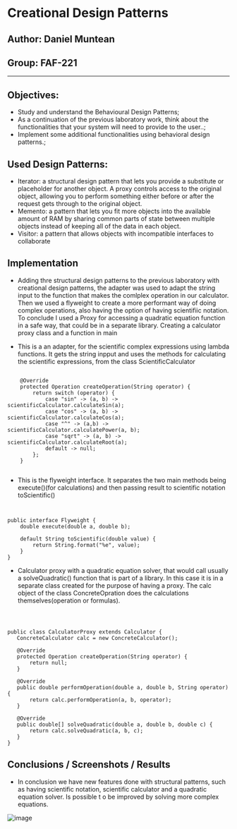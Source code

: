 # Creational Design Patterns


## Author: Daniel Muntean
## Group: FAF-221



----

## Objectives:

* Study and understand the Behavioural Design Patterns;
* As a continuation of the previous laboratory work, think about the functionalities that your system will need to provide to the user..;
* Implement some additional functionalities using behavioral design patterns.;


## Used Design Patterns: 

* Iterator: a structural design pattern that lets you provide a substitute or placeholder for another object. A proxy controls access to the original object, allowing you to perform something either before or after the request gets through to the original object.
* Memento: a pattern that lets you fit more objects into the available amount of RAM by sharing common parts of state between multiple objects instead of keeping all of the data in each object.
* Visitor: a pattern that allows objects with incompatible interfaces to collaborate


## Implementation

* Adding thre structural design patterns to the previous laboratory with creational design patterns, the adapter was used to adapt the string input to the function that makes the comlplex operation in our calculator. Then we used a flyweight to create a more performant way of doing complex operations, also having the option of having scientifiic notation. To conclude I used a Proxy for accessing a quadratic equation function in a safe way, that could be in a separate library. Creating a calculator proxy class and a function in main 
  


* This is a an adapter, for the scientific complex expressions using lambda functions. It gets the string inpput and uses the methods for calculating the scientific expressions, from the class ScientificCalculator

```

    @Override
    protected Operation createOperation(String operator) {
        return switch (operator) {
            case "sin" -> (a, b) -> scientificCalculator.calculateSin(a);
            case "cos" -> (a, b) -> scientificCalculator.calculateCos(a);
            case "^" -> (a,b) -> scientificCalculator.calculatePower(a, b);
            case "sqrt" -> (a, b) -> scientificCalculator.calculateRoot(a);
            default -> null;
        };
    }


```
* This is the flyweight interface. It separates the two main methods being execute()(for calculations) and then passing result to scientific notation toScientific()

```


public interface Flyweight {
    double execute(double a, double b);

    default String toScientific(double value) {
        return String.format("%e", value);
    }
}

```
* Calculator proxy with a quadratic equation solver, that would call usually a solveQuadratic() function that is part of a library. In this case it is in a separate class created for the purpose of having a proxy. The calc object of the class ConcreteOpration does the calculations themselves(operation or formulas).
 ```



public class CalculatorProxy extends Calculator {
    ConcreteCalculator calc = new ConcreteCalculator();

    @Override
    protected Operation createOperation(String operator) {
        return null;
    }

    @Override
    public double performOperation(double a, double b, String operator) {
        return calc.performOperation(a, b, operator);
    }

    @Override
    public double[] solveQuadratic(double a, double b, double c) {
        return calc.solveQuadratic(a, b, c);
    }
}

```



## Conclusions / Screenshots / Results
* In conclusion we have new features done with structural patterns, such as having scientific notation, scientific calculator and a quadratic equation solver. Is possible t
o be improved by solving more complex equations.

![image](https://github.com/user-attachments/assets/4f557e37-de58-453c-8236-c916789f9ed1)
